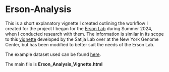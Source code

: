# Erson-Analysis
This is a short explanatory vignette I created outlining the workflow I created for the project I began for the [Erson Lab](https://ersonlab.org/our-team/) during Summer 2024, when I conducted research with them. The information is similar in its scope to this [vignette](https://satijalab.org/seurat/articles/pbmc3k_tutorial) developed by the Satija Lab over at the New York Genome Center, but has been modified to better suit the needs of the Erson Lab.

The example dataset used can be found [here](https://www.ncbi.nlm.nih.gov/geo/query/acc.cgi?acc=GSM6337431).

The main file is **Erson_Analysis_Vignette.html**
